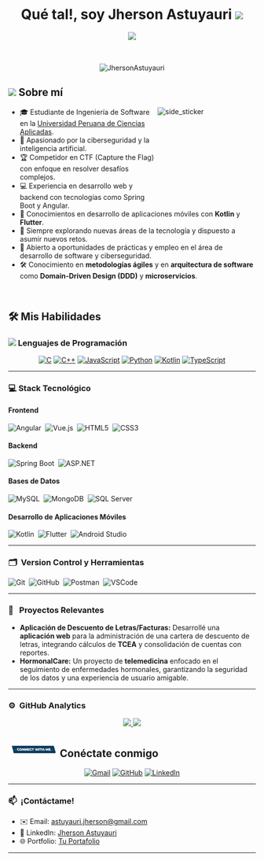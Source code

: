 
<h1 align="center">Qué tal!, soy Jherson Astuyauri <img src="https://media.giphy.com/media/hvRJCLFzcasrR4ia7z/giphy.gif" width="35"></h1>

<p align="center">
  <a href="https://github.com/DenverCoder1/readme-typing-svg"><img src="https://readme-typing-svg.herokuapp.com?font=Time+New+Roman&color=%23C8BE25&size=25&center=true&vCenter=true&width=600&height=100&lines=Software+Engineering+Student;Cybersecurity+and+AI+Enthusiast;CTF+Competitor;Always+Learning+and+Exploring"></a>
</p>

<br>

<p align="center">
  <img src="https://komarev.com/ghpvc/?username=JhersonAstuyauri&label=Profile%20views&color=0047AB&style=plastic" alt="JhersonAstuyauri" height="25px" width="160px"/>
</p>

## <picture><img src="https://github.com/7oSkaaa/7oSkaaa/blob/main/Images/about_me.gif?raw=true" width="50px"></picture> Sobre mí

<picture><img align="right" width=200px height=200px alt="side_sticker" src="https://media.giphy.com/media/TEnXkcsHrP4YedChhA/giphy.gif" /></picture>


- 🎓 Estudiante de Ingeniería de Software en la [Universidad Peruana de Ciencias Aplicadas](https://pregrado.upc.edu.pe/facultad-de-ingenieria/ingenieria-de-software/).
- 🔐 Apasionado por la ciberseguridad y la inteligencia artificial.
- 🏆 Competidor en CTF (Capture the Flag) con enfoque en resolver desafíos complejos.
- 💻 Experiencia en desarrollo web y backend con tecnologías como Spring Boot y Angular.
- 📱 Conocimientos en desarrollo de aplicaciones móviles con **Kotlin** y **Flutter**.
- 🚀 Siempre explorando nuevas áreas de la tecnología y dispuesto a asumir nuevos retos.
- 💼 Abierto a oportunidades de prácticas y empleo en el área de desarrollo de software y ciberseguridad.
- 🛠️ Conocimiento en **metodologías ágiles** y en **arquitectura de software** como **Domain-Driven Design (DDD)** y **microservicios**.

<br>


## 🛠️ Mis Habilidades

### <picture><img src="https://github.com/7oSkaaa/7oSkaaa/blob/main/Images/Programming_Languages.gif?raw=true" width="50px"></picture> Lenguajes de Programación

<p align="center">
  <a href="https://www.cprogramming.com/" target="_blank"><img alt="C" src="https://img.shields.io/badge/C-%232370ED.svg?style=plastic&logo=c&logoColor=white"></a>
  <a href="https://www.w3schools.com/cpp/" target="_blank"><img alt="C++" src="https://img.shields.io/badge/C++-%2300599C.svg?style=plastic&logo=c%2B%2B&logoColor=white"></a>
  <a href="https://developer.mozilla.org/es/docs/Web/JavaScript" target="_blank"><img alt="JavaScript" src="https://img.shields.io/badge/JavaScript-%23F7DF1E.svg?style=plastic&logo=javascript&logoColor=black"></a>
  <a href="https://www.python.org" target="_blank"><img alt="Python" src="https://img.shields.io/badge/Python-%230769AD.svg?style=plastic&logo=python&logoColor=white"></a>
  <a href="https://kotlinlang.org/" target="_blank"><img alt="Kotlin" src="https://img.shields.io/badge/Kotlin-%230769AD.svg?style=plastic&logo=kotlin&logoColor=white"></a>
  <a href="https://www.typescriptlang.org/" target="_blank"><img alt="TypeScript" src="https://img.shields.io/badge/TypeScript-%23007ACC.svg?style=plastic&logo=typescript&logoColor=white"></a>
</p>

---

### 💻 Stack Tecnológico

#### Frontend
![Angular](https://img.shields.io/badge/angular-%23DD0031.svg?style=for-the-badge&logo=angular&logoColor=white)&nbsp;
![Vue.js](https://img.shields.io/badge/vue.js-%2335495e.svg?style=for-the-badge&logo=vuedotjs&logoColor=%234FC08D)&nbsp;
![HTML5](https://img.shields.io/badge/html5-%23E34F26.svg?style=for-the-badge&logo=html5&logoColor=white)&nbsp;
![CSS3](https://img.shields.io/badge/css3-%231572B6.svg?style=for-the-badge&logo=css3&logoColor=white)&nbsp;

#### Backend
![Spring Boot](https://img.shields.io/badge/springboot-%236DB33F.svg?style=for-the-badge&logo=springboot&logoColor=white)&nbsp;
![ASP.NET](https://img.shields.io/badge/asp.net-%235C2D91.svg?style=for-the-badge&logo=dotnet&logoColor=white)&nbsp;

#### Bases de Datos
![MySQL](https://img.shields.io/badge/mysql-%2300f.svg?style=for-the-badge&logo=mysql&logoColor=white)&nbsp;
![MongoDB](https://img.shields.io/badge/MongoDB-%234ea94b.svg?style=for-the-badge&logo=mongodb&logoColor=white)&nbsp;
![SQL Server](https://img.shields.io/badge/SQL%20Server-%23CC2927.svg?style=for-the-badge&logo=microsoftsqlserver&logoColor=white)&nbsp;

#### Desarrollo de Aplicaciones Móviles
![Kotlin](https://img.shields.io/badge/Kotlin-%230769AD.svg?style=for-the-badge&logo=kotlin&logoColor=white)&nbsp;
![Flutter](https://img.shields.io/badge/Flutter-02569B?style=for-the-badge&logo=flutter&logoColor=white)&nbsp;
![Android Studio](https://img.shields.io/badge/Android%20Studio-3DDC84?style=for-the-badge&logo=androidstudio&logoColor=white)&nbsp;

---

### 🗂 &nbsp;Version Control y Herramientas
![Git](https://img.shields.io/badge/git-%23F05033.svg?style=for-the-badge&logo=git&logoColor=white)&nbsp;
![GitHub](https://img.shields.io/badge/github-%23121011.svg?style=for-the-badge&logo=github&logoColor=white)&nbsp;
![Postman](https://img.shields.io/badge/Postman-FF6C37?style=for-the-badge&logo=postman&logoColor=white)&nbsp;
![VSCode](https://img.shields.io/badge/VSCode-007ACC?style=for-the-badge&logo=visual-studio-code&logoColor=white)&nbsp;

---


### 💼 &nbsp; Proyectos Relevantes

- **Aplicación de Descuento de Letras/Facturas:** Desarrollé una **aplicación web** para la administración de una cartera de descuento de letras, integrando cálculos de **TCEA** y consolidación de cuentas con reportes.
- **HormonalCare:** Un proyecto de **telemedicina** enfocado en el seguimiento de enfermedades hormonales, garantizando la seguridad de los datos y una experiencia de usuario amigable.

---

### ⚙️ &nbsp;GitHub Analytics

<p align="center">
  <a href="https://github.com/JHS-Sama24">
    <img height="180em" src="https://github-readme-stats.vercel.app/api?username=JHS-Sama24&show_icons=true&theme=radical&include_all_commits=true&count_private=true"/>
  </a>
  <a href="https://github.com/JHS-Sama24">
    <img height="180em" src="https://github-readme-stats.vercel.app/api/top-langs/?username=JHS-Sama24&layout=compact&langs_count=8&theme=radical"/>
  </a>
</p>

## <picture><img src="img/Connect-with-me.gif?raw=true" width="100px"></picture> Conéctate conmigo

<p align="center">
  <a href="mailto:jhersastu@gmail.com"><img src="https://img.shields.io/badge/gmail-%23EA4335.svg?style=plastic&logo=gmail&logoColor=white" alt="Gmail"/></a>
  <a href="https://github.com/JHS-Sama24"><img src="https://img.shields.io/badge/github-%23181717.svg?style=plastic&logo=github&logoColor=white" alt="GitHub"/></a>
  <a href="https://www.linkedin.com/in/jherson-ss/"><img src="https://img.shields.io/badge/linkedin-%230A66C2.svg?style=plastic&logo=linkedin&logoColor=white" alt="LinkedIn"/></a>

</p>


---

### 📫 &nbsp;¡Contáctame!

- ✉️ Email: [astuyauri.jherson@gmail.com](mailto:jhersastu@gmail.com)
- 💼 LinkedIn: [Jherson Astuyauri](https://www.linkedin.com/in/jherson-astuyauri)
- 🌐 Portfolio: [Tu Portafolio](#)

---
